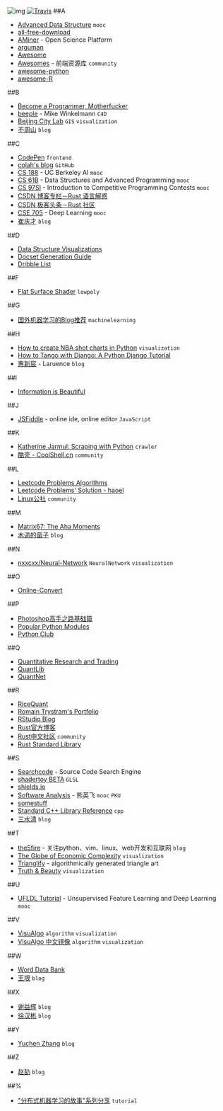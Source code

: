 ![img](https://cloud.githubusercontent.com/assets/9131176/10849882/d58b2894-7f5d-11e5-8d07-0a1ee2f2d323.png)
[![Travis](https://img.shields.io/travis/rust-lang/rust.svg)](https://github.com/wuzhiyi/marklist/blob/master/README.md)
##A
* [Advanced Data Structure](https://courses.csail.mit.edu/6.851/spring14/) `mooc`</br>
* [all-free-download](http://all-free-download.com)</br>
* [AMiner](https://aminer.org/) - Open Science Platform</br>
* [arguman](http://en.arguman.org/)</br>
* [Awesome](https://github.com/sindresorhus/awesome)</br>
* [Awesomes](http://awesomes.cn/) - 前端资源库 `community`</br>
* [awesome-python](https://github.com/vinta/awesome-python)</br>
* [awesome-R](https://github.com/qinwf/awesome-R#graphic-displays)</br>

##B
* [Become a Programmer, Motherfucker](http://programming-motherfucker.com/become.html)</br>
* [beeple](http://www.beeple-crap.com/index.php) - Mike Winkelmann `C4D`</br>
* [Beijing City Lab](http://www.beijingcitylab.com/) `GIS` `visualization`</br>
* [不周山](http://www.wentrue.net/blog/) `blog` </br>

##C
* [CodePen](http://codepen.io/) `frontend` </br>
* [colah's blog](http://colah.github.io/) `GitHub`</br>
* [CS 188](http://ai.berkeley.edu/project_overview.html) - UC Berkeley AI `mooc`</br>
* [CS 61B](http://www-inst.eecs.berkeley.edu/~cs61b/fa15/) - Data Structures and Advanced Programming `mooc`</br>
* [CS 97SI](http://web.stanford.edu/class/cs97si/) - Introduction to Competitive Programming Contests `mooc`</br>
* [CSDN 博客专栏－Rust 语言解惑](https://blog.csdn.net/column/details/rust.html?page=1)</br>
* [CSDN 极客头条－Rust 社区](https://geek.csdn.net/forum/8)</br>
* [CSE 705](http://www.cse.buffalo.edu/~hungngo/classes/2015/705/) - Deep Learning `mooc`</br>
* [崔庆才](http://cuiqingcai.com/) `blog`</br>

##D
* [Data Structure Visualizations](https://www.cs.usfca.edu/~galles/visualization/Algorithms.html)</br>
* [Docset Generation Guide](https://kapeli.com/docsets)</br>
* [Dribble List](https://dribbble.com/ShekXiang/following)</br>

##F
* [Flat Surface Shader](http://matthew.wagerfield.com/flat-surface-shader/) `lowpoly`</br>

##G
* [国外机器学习的Blog推荐](http://suanfazu.com/t/guo-wai-ji-qi-xue-xi-de-blogtui-jian/26) `machinelearning`</br>

##H
* [How to create NBA shot charts in Python](http://savvastjortjoglou.com/nba-shot-sharts.html) `visualization`</br>
* [How to Tango with Django: A Python Django Tutorial](http://www.tangowithdjango.com/)</br>
* [惠新宸](http://www.laruence.com/) - Laruence `blog`</br>

##I
* [Information is Beautiful](http://www.informationisbeautiful.net/)</br>

##J
* [JSFiddle](http://jsfiddle.net/) - online ide, online editor `JavaScript`</br>

##K
* [Katherine Jarmul: Scraping with Python](https://www.youtube.com/watch?t=2042&v=p1iX0uxM1w8) `crawler`</br>
* [酷壳 - CoolShell.cn](http://coolshell.cn/) `community`</br>

##L
* [Leetcode Problems Algorithms](https://leetcode.com/problemset/algorithms/)</br>
* [Leetcode Problems' Solution - haoel](https://github.com/haoel/leetcode)</br>
* [Linux公社](https://www.linuxidc.com) `community`</br>

##M
* [Matrix67: The Aha Moments](http://www.matrix67.com/blog/)</br>
* [木遥的窗子](http://blog.farmostwood.net/) `blog`</br>

##N
* [nxxcxx/Neural-Network](http://nxxcxx.github.io/Neural-Network/) `NeuralNetwork` `visualization`</br>

##O
- [Online-Convert](http://image.online-convert.com/convert-to-webp)</br>

##P
* [Photoshop高手之路基础篇](http://study.163.com/course/introduction/203001.htm#/courseDetail)</br>
* [Popular Python Modules](http://www.programcreek.com/python/index/module/list)</br>
* [Python Club](http://www.pythonclub.org/start)</br>

##Q
* [Quantitative Research and Trading](http://jonathankinlay.com/)</br>
* [QuantLib](https://github.com/lballabio/quantlib)</br>
* [QuantNet](https://www.quantnet.com/)</br>

##R
* [RiceQuant](https://www.ricequant.com/)</br>
* [Romain Trystram's Portfolio](http://laylow.prosite.com/)</br>
* [RStudio Blog ](http://blog.rstudio.org/)</br>
* [Rust官方博客](http://blog.rust-lang.org/)</br>
* [Rust中文社区](https://www.rust.cc) `community`</br>
* [Rust Standard Library](https://doc.rust-lang.org/std/)</br>

##S
* [Searchcode](https://searchcode.com/) - Source Code Search Engine</br>
* [shadertoy BETA](https://www.shadertoy.com/) `GLSL`</br>
* [shields.io](http://shields.io/)</br>
* [Software Analysis](http://sei.pku.edu.cn/~xiongyf04/SA/2015/main.htm) - 熊英飞 `mooc` `PKU`</br>
* [somestuff](http://somestuff.ru/)</br>
* [Standard C++ Library Reference](http://www.cplusplus.com/reference/) `cpp`</br>
* [三水清](http://js8.in/) `blog`</br>

##T
* [the5fire](http://www.the5fire.com/) - 关注python、vim、linux、web开发和互联网 `blog`</br>
* [The Globe of Economic Complexity](http://globe.cid.harvard.edu/?mode=gridSphere&id=null) `visualization`</br>
* [Trianglify](http://qrohlf.com/trianglify/#gettingstarted) - algorithmically generated triangle art</br>
* [Truth & Beauty](http://truth-and-beauty.net/) `visualization`</br>

##U
* [UFLDL Tutorial](http://ufldl.stanford.edu/tutorial/) - Unsupervised Feature Learning and Deep Learning `mooc`</br>

##V
* [VisuAlgo](http://visualgo.net/) `algorithm` `visualization`</br>
* [VisuAlgo 中文镜像](http://zh.visualgo.net/) `algorithm` `visualization`</br>

##W
* [Word Data Bank](http://databank.worldbank.org/data/home.aspx) </br>
* [王垠](http://www.yinwang.org/) `blog`</br>

##X
* [谢益辉](http://yihui.name/cn/) `blog`</br>
* [徐汉彬](http://hansionxu.blog.163.com/) `blog`</br>

##Y
* [Yuchen Zhang](http://www.cs.berkeley.edu/~yuczhang/) `blog`</br>

##Z
* [赵劼](http://blog.zhaojie.me/) `blog`</br>

##%
* ["分布式机器学习的故事"系列分享](http://cxwangyi.github.io/notes/2014-01-20-distributed-machine-learning.html) `tutorial`</br>
